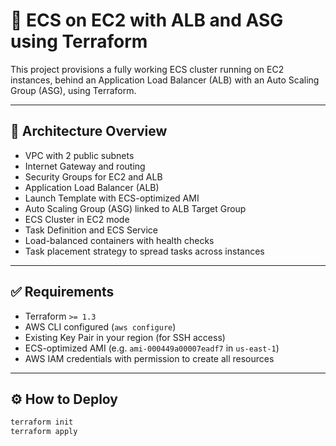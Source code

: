# 🚀 ECS on EC2 with ALB and ASG using Terraform

This project provisions a fully working ECS cluster running on EC2 instances, behind an Application Load Balancer (ALB) with an Auto Scaling Group (ASG), using Terraform.

---

## 📐 Architecture Overview

- VPC with 2 public subnets
- Internet Gateway and routing
- Security Groups for EC2 and ALB
- Application Load Balancer (ALB)
- Launch Template with ECS-optimized AMI
- Auto Scaling Group (ASG) linked to ALB Target Group
- ECS Cluster in EC2 mode
- Task Definition and ECS Service
- Load-balanced containers with health checks
- Task placement strategy to spread tasks across instances

---

## ✅ Requirements

- Terraform `>= 1.3`
- AWS CLI configured (`aws configure`)
- Existing Key Pair in your region (for SSH access)
- ECS-optimized AMI (e.g. `ami-000449a00007eadf7` in `us-east-1`)
- AWS IAM credentials with permission to create all resources

---

## ⚙️ How to Deploy

```bash
terraform init
terraform apply
